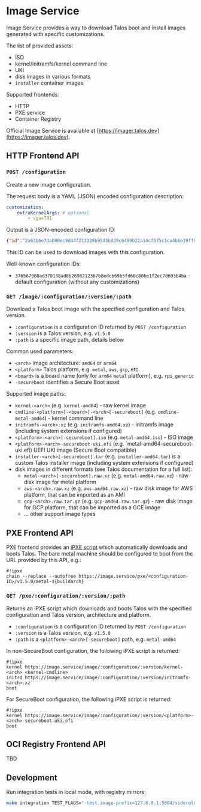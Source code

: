 # Image Service

Image Service provides a way to download Talos boot and install images generated with specific customizations.

The list of provided assets:

* ISO
* kernel/initramfs/kernel command line
* UKI
* disk images in various formats
* `installer` container images

Supported frontends:

* HTTP
* PXE service
* Container Registry

Official Image Service is available at [https://imager.talos.dev](https://imager.talos.dev).

## HTTP Frontend API

### `POST /configuration`

Create a new image configuration.

The request body is a YAML (JSON) encoded configuration description:

```yaml
customization:
    extraKernelArgs: # optional
        - vga=791
```

Output is a JSON-encoded configuration ID:

```json
{"id":"2a63b6e7dab90ec9d44f213339b9545bd39c6499b22a14cf575c1ca4b6e39ff8"}
```

This ID can be used to download images with this configuration.

Well-known configuration IDs:

* `376567988ad370138ad8b2698212367b8edcb69b5fd68c80be1f2ec7d603b4ba` - default configuration (without any customizations)

### `GET /image/:configuration/:version/:path`

Download a Talos boot image with the specified configuration and Talos version.

* `:configuration` is a configuration ID returned by `POST /configuration`
* `:version` is a Talos version, e.g. `v1.5.0`
* `:path` is a specific image path, details below

Common used parameters:

* `<arch>` image architecture: `amd64` or `arm64`
* `<platform>` Talos platform, e.g. `metal`, `aws`, `gcp`, etc.
* `<board>` is a board name (only for `arm64` `metal` platform), e.g. `rpi_generic`
* `-secureboot` identifies a Secure Boot asset

Supported image paths:

* `kernel-<arch>` (e.g. `kernel-amd64`) - raw kernel image
* `cmdline-<platform>[-<board>]-<arch>[-secureboot]` (e.g. `cmdline-metal-amd64`) - kernel command line
* `initramfs-<arch>.xz` (e.g. `initramfs-amd64.xz`) - initramfs image (including system extensions if configured)
* `<platform>-<arch>[-secureboot].iso` (e.g. `metal-amd64.iso`) - ISO image
* `<platform>-<arch>-secureboot-uki.efi` (e.g. `metal-amd64-secureboot-uki.efi) UEFI UKI image (Secure Boot compatible)
* `installer-<arch>[-secureboot].tar` (e.g. `installer-amd64.tar`) is a custom Talos installer image (including system extensions if configured)
* disk images in different formats (see Talos documentation for a full list):
  * `metal-<arch>[-secureboot].raw.xz` (e.g. `metal-amd64.raw.xz`) - raw disk image for metal platform
  * `aws-<arch>.raw.xz` (e.g. `aws-amd64.raw.xz`) - raw disk image for AWS platform, that can be imported as an AMI
  * `gcp-<arch>.raw.tar.gz` (e.g. `gcp-amd64.raw.tar.gz`) - raw disk image for GCP platform, that can be imported as a GCE image
  * ... other support image types

## PXE Frontend API

PXE frontend provides an [iPXE script](https://ipxe.org/scripting) which automatically downloads and boots Talos.
The bare metal machine should be configured to boot from the URL provided by this API, e.g.:

```text
#!ipxe
chain --replace --autofree https://image.service/pxe/<configuration-ID>/v1.5.0/metal-${buildarch}
```

### `GET /pxe/:configuration/:version/:path`

Returns an iPXE script which downloads and boots Talos with the specified configuration and Talos version, architecture and platform.

* `:configuration` is a configuration ID returned by `POST /configuration`
* `:version` is a Talos version, e.g. `v1.5.0`
* `:path` is a `<platform>-<arch>[-secureboot]` path, e.g. `metal-amd64`

In non-SecureBoot configuration, the following iPXE script is returned:

```text
#!ipxe
kernel https://image.service/image/:configuration/:version/kernel-<arch> <kernel-cmdline>
initrd https://image.service/image/:configuration/:version/initramfs-<arch>.xz
boot
```

For SecureBoot configuration, the following iPXE script is returned:

```text
#!ipxe
kernel https://image.service/image/:configuration/:version/<platform>-<arch>-secureboot.uki.efi
boot
```

## OCI Registry Frontend API

TBD

## Development

Run integration tests in local mode, with registry mirrors:

```bash
make integration TEST_FLAGS="-test.image-prefix=127.0.0.1:5004/siderolabs/ -test.configuration-service-repository=127.0.0.1:5005/image-service/configuration"  REGISTRY=127.0.0.1:5005
```
